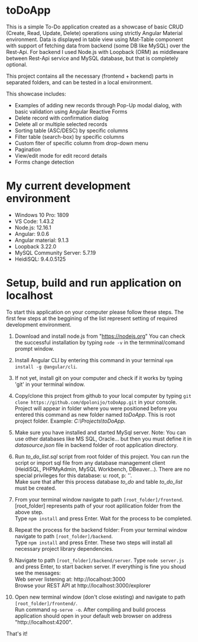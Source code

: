 # toDoApp

This is a simple To-Do application created as a showcase of basic CRUD (Create, Read, Update, Delete) operations using strictly Angular Material environment.
Data is displayed in table view using Mat-Table component with support of fetching data from backend (some DB like MySQL) over the Rest-Api.
For backend I used Node.js with Loopback (ORM) as middleware between Rest-Api service and MySQL database, but that is completely optional.  

This project contains all the necessary (frontend + backend) parts in separated folders, and can be tested in a local environment.

This showcase includes: 
<ul>
	<li>Examples of adding new records through Pop-Up modal dialog, with basic validation using Angular Reactive Forms</li>
	<li>Delete record with confirmation dialog</li>
	<li>Delete all or multiple selected records</li>
	<li>Sorting table (ASC/DESC) by specific columns</li>
	<li>Filter table (search-box) by specific columns</li>
	<li>Custom fiter of specific column from drop-down menu</li>
	<li>Pagination</li>
	<li>View/edit mode for edit record details</li>
	<li>Forms change detection</li>
</ul>

# My current development environment

<ul>
    <li>Windows 10 Pro: 1809</li>
    <li>VS Code: 1.43.2</li>
    <li>Node.js: 12.16.1</li>
    <li>Angular: 9.0.6</li>
    <li>Angular material: 9.1.3</li>
    <li>Loopback 3.22.0</li>
    <li>MySQL Community Server: 5.7.19</li>
    <li>HeidiSQL: 9.4.0.5125</li>
</ul>

# Setup, build and run application on localhost

To start this application on your computer please follow these steps.
The first few steps at the beggining of the list represent setting of required development environment. 

1. Download and install node.js from "https://nodejs.org"
   You can check the successful installation by typing `node -v` in the termminal/comand prompt window.

2. Install Angular CLI by entering this command in your terminal `npm install -g @angular/cli`.

3. If not yet, install git on your computer and check if it works by typing 'git' in your terminal window.

4. Copy/clone this project from github to your local computer by typing `git clone https://github.com/dpolonijo/toDoApp.git` in your console.
   Project will appear in folder where you were positioned before you entered this command as new folder named *toDoApp*. This is root project folder.
   Example: *C:\Projects\toDoApp*.

5. Make sure you have installed and started MySql server. Note: You can use other databases like MS SQL, Oracle... but then you must define it in *datasource.json* file in backend folder of root application directory.  

6. Run *to_do_list.sql* script from root folder of this project. You can run the script or import sql file from any database management client (HeidiSQL, PHPMyAdmin, MySQL Workbench, DBeaver...). There are no special privileges for this database: u: root, p: ''.</br>
   Make sure that after this process database *to_do* and table *to_do_list* must be created.

7. From your terminal window navigate to path `[root_folder]/frontend`. [root_folder] represents path of your root aplilication folder from the above step. </br>
   Type `npm install` and press Enter. Wait for the process to be completed.

8. Repeat the process for the backend folder: From your terminal window navigate to path `[root_folder]/backend`. </br>Type `npm install` and press Enter. These two steps will install all necessary project library dependencies.

9. Navigate to path `[root_folder]/backend/server`. Type `node server.js` and press Enter, to start backen server. 
    If everything is fine you shoud see the messages:</br>
	Web server listening at: http://localhost:3000</br>
	Browse your REST API at http://localhost:3000/explorer

10. Open new terminal window (don't close existing) and navigate to path `[root_folder]/frontend/`. </br> Run command `ng-serve -o`. 
	After compiling and build process application should open in your default web browser on address "http://localhost:4200".


That's it!


